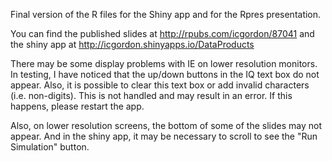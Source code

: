 Final version of the R files for the Shiny app and for the Rpres presentation.

You can find the published slides at http://rpubs.com/icgordon/87041 and the shiny app at
http://icgordon.shinyapps.io/DataProducts

There may be some display problems with IE on lower resolution monitors. In testing, I have
noticed that the up/down buttons in the IQ text box do not appear. Also, it is possible to
clear this text box or add invalid characters (i.e. non-digits). This is not handled and
may result in an error. If this happens, please restart the app.

Also, on lower resolution screens, the bottom of some of the slides may not appear. And in
the shiny app, it may be necessary to scroll to see the "Run Simulation" button.
